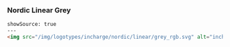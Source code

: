 ### Nordic Linear Grey

```html
showSource: true
---
<img src="/img/logotypes/incharge/nordic/linear/grey_rgb.svg" alt="incharge_logotype_nordic_linear_grey_rgb" />
```
